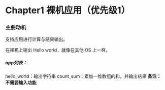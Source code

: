 # Chapter1 裸机应用（优先级1）
### 主要动机
支持应用进行计算与结果输出。

在裸机上输出 Hello world，就像在其他 OS 上一样。

##### app列表：
hello_world：输出字符串
count_sum：累加一维数组的和，并输出结果
**备注：不需要输入功能**

